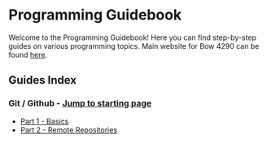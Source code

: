 # Programming Guidebook
Welcome to the Programming Guidebook! Here you can find step-by-step guides on various programming topics. Main website for Bow 4290 can be found [here](https://www.bow4290.org/).

## Guides Index
### Git / Github - [Jump to starting page](./git_part_1.md)
  - [Part 1 - Basics](./git_part_1.md)
  - [Part 2 - Remote Repositories](./git_part_2.md)